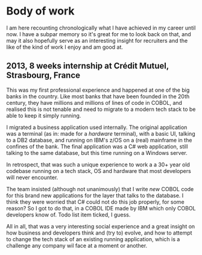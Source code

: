 # Body of work

I am here recounting chronologically what I have achieved in my career until now. I have a subpar memory so it's great for me to look back on that, and may it also hopefully serve as an interesting insight for recruiters and the like of the kind of work I enjoy and am good at.

## 2013, 8 weeks internship at Crédit Mutuel, Strasbourg, France

This was my first professional experience and happened at one of the big banks in the country. Like most banks that have been founded in the 20th century, they have millions and millions of lines of code in COBOL, and realised this is not tenable and need to migrate to a modern tech stack to be able to keep it simply running. 

I migrated a business application used internally. The original application was a terminal (as in: made for a *hardware* terminal), with a basic UI, talking to a DB2 database, and running on IBM's z/OS on a (real) mainframe in the confines of the bank. The final application was a C# web application, still talking to the same database, but this time running on a Windows server.

In retrospect, that was such a unique experience to work a a 30+ year old codebase running on a tech stack, OS and hardware that most developers will never encounter.

The team insisted (although not unanimously) that I write *new* COBOL code for this brand new applications for the layer that talks to the database. I think they were worried that C# could not do this job properly, for some reason? So I got to do that, in a COBOL IDE made by IBM which only COBOL developers know of. Todo list item ticked, I guess. 

All in all, that was a very interesting social experience and a great insight on how business and developers think and (try to) evolve, and how to attempt to change the tech stack of an existing running application, which is a challenge any company wil face at a moment or another.



